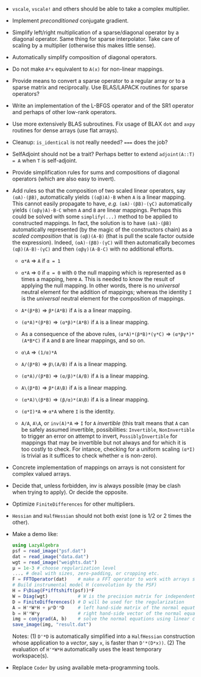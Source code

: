 * `vscale`, `vscale!` and others should be able to take a complex multiplier.

* Implement *preconditioned* conjugate gradient.

* Simplify left/right multiplication of a sparse/diagonal operator by a diagonal
  operator. Same thing for sparse interpolator.  Take care of scaling by
  a multiplier (otherwise this makes little sense).

* Automatically simplify composition of diagonal operators.

* Do not make `A*x` equivalent to `A(x)` for non-linear mappings.

* Provide means to convert a sparse operator to a regular array or to a sparse
  matrix and reciprocally.  Use BLAS/LAPACK routines for sparse operators?

* Write an implementation of the L-BFGS operator and of the SR1 operator and
  perhaps of other low-rank operators.

* Use more extensively BLAS subroutines.  Fix usage of BLAX `dot` and `axpy`
  routines for dense arrays (use flat arrays).

* Cleanup: `is_identical` is not really needed? `===` does the job?

* SelfAdjoint should not be a trait?  Perhaps better to extend `adjoint(A::T) =
  A` when `T` is self-adjoint.

* Provide simplification rules for sums and compositions of diagonal operators
  (which are also easy to invert).

* Add rules so that the composition of two scaled linear operators, say
  `(αA)⋅(βB)`, automatically yields `((αβ)A)⋅B` when `A` is a linear mapping.
  This cannot easily propagate to have, *e.g.* `(αA)⋅(βB)⋅(γC)` automatically
  yields `((αβγ)A)⋅B⋅C` when `A` and `B` are linear mappings.  Perhaps this
  could be solved with some `simplify(...)` method to be applied to constructed
  mappings.  In fact, the solution is to have `(αA)⋅(βB)` automatically
  represented (by the magic of the constructors chain) as a *scaled composition*
  that is `(αβ)(A⋅B)` (that is pull the scale factor outside the expression).
  Indeed, `(αA)⋅(βB)⋅(γC)` will then automatically becomes `(αβ)(A⋅B)⋅(γC)` and
  then `(αβγ)(A⋅B⋅C)` with no additional efforts.

  - `α*A` => `A` if `α = 1`

  - `α*A` => `O` if `α = 0` with `O` the null mapping which is represented as
    `0` times a mapping, here `A`.  This is needed to know the result of
    applying the null mapping.  In other words, there is no *universal* neutral
    element for the addition of mappings; whereas the identity `I` is the
    *universal* neutral element for the composition of mappings.

  - `A*(β*B)` => `β*(A*B)` if `A` is a a linear mapping.

  - `(α*A)*(β*B)` => `(α*β)*(A*B)` if `A` is a linear mapping.

  - As a consequence of the above rules, `(α*A)*(β*B)*(γ*C)` =>
    `(α*βγ*)*(A*B*C)` if `A` and `B` are linear mappings, and so on.

  - `α\A` => `(1/α)*A`

  - `A/(β*B)` => `β\(A/B)` if `A` is a linear mapping.

  - `(α*A)/(β*B)` => `(α/β)*(A/B)` if `A` is a linear mapping.

  - `A\(β*B)` => `β*(A\B)` if `A` is a linear mapping.

  - `(α*A)\(β*B)` => `(β/α)*(A\B)` if `A` is a linear mapping.

  - `(α*I)*A` => `α*A` where `I` is the identity.

  - `A/A`, `A\A`, or `inv(A)*A` => `I` for `A` *invertible* (this trait means
    that `A` can be safely assumed invertible, possibilities: `Invertible`,
    `NonInvertible` to trigger an error on attempt to invert,
    `PossiblyInvertible` for mappings that may be invertible but not always and
    for which it is too costly to check.  For intance, checking for a uniform
    scaling `(α*I)` is trivial as it suffices to check whether `α` is
    non-zero).

* Concrete implementation of mappings on arrays is not consistent for
  complex valued arrays.

* Decide that, unless forbidden, inv is always possible (may be clash when
  trying to apply).  Or decide the opposite.

* Optimize `FiniteDifferences` for other multipliers.

* `Hessian` and `HalfHessian` should not both exist (one is 1/2 or 2 times the
  other).

* Make a demo like:

  ```julia
  using LazyAlgebra
  psf = read_image("psf.dat")
  dat = read_image("data.dat")
  wgt = read_image("weights.dat")
  µ = 1e-3 # choose regularization level
  .... # deal with sizes, zero-padding, or cropping etc.
  F = FFTOperator(dat)    # make a FFT operator to work with arrays similar to dat
  # Build instrumental model H (convolution by the PSF)
  H = F\Diag(F*ifftshift(psf))*F
  W = Diag(wgt)           # W is the precision matrix for independent noise
  D = FiniteDifferences() # D will be used for the regularization
  A = H'*W*H + µ*D'*D     # left hand-side matrix of the normal equations
  b = H'*W*y              # right hand-side vector of the normal equations
  img = conjgrad(A, b)    # solve the normal equations using linear conjugate gradients
  save_image(img, "result.dat")
  ```

  Notes: (1) `D'*D` is automatically simplified into a `HalfHessian`
  construction whose application to a *vector*, say `x`, is faster than
  `D'*(D*x))`.  (2) The evaluation of `H'*W*H` automatically uses the least
  temporary workspace(s).

* Replace `Coder` by using available meta-programming tools.
